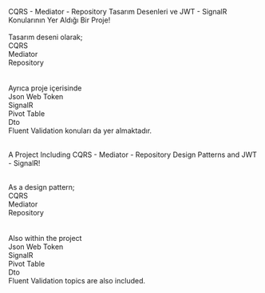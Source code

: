 CQRS - Mediator - Repository Tasarım Desenleri ve JWT - SignalR Konularının Yer Aldığı Bir Proje!
<br><br>
Tasarım deseni olarak;<br>
CQRS<br>
Mediator<br>
Repository<br>
<br><br>
Ayrıca proje içerisinde<br>
Json Web Token<br>
SignalR<br>
Pivot Table<br>
Dto<br>
Fluent Validation  konuları da yer almaktadır.<br><br>



A Project Including CQRS - Mediator - Repository Design Patterns and JWT - SignalR!<br><br>

As a design pattern;<br>
CQRS<br>
Mediator<br>
Repository<br>
<br><br>
Also within the project<br>
Json Web Token<br>
SignalR<br>
Pivot Table<br>
Dto<br>
Fluent Validation topics are also included.
